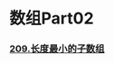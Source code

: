 # 数组Part02



### [209.长度最小的子数组](https://leetcode.cn/problems/minimum-size-subarray-sum/)

```

```

